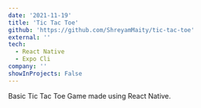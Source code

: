 ```yaml
---
date: '2021-11-19'
title: 'Tic Tac Toe'
github: 'https://github.com/ShreyamMaity/tic-tac-toe'
external: ''
tech:
  - React Native
  - Expo Cli
company: ''
showInProjects: False
---
```


Basic Tic Tac Toe Game made using React Native.

